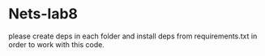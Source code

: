 # Nets-lab8

please create deps in each folder and install deps from requirements.txt in order to work with this code.
